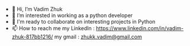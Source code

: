 - 👋 Hi, I’m Vadim Zhuk
- 👀 I’m interested in working as a python developer
- 💞️ I'm ready to collaborate on interesting projects in Python
- 📫 How to reach me my LinkedIn : https://www.linkedin.com/in/vadim-zhuk-817bb1216/
                     my gmail :   zhukk.vadim@gmail.com


